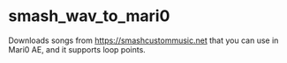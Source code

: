 # smash_wav_to_mari0
Downloads songs from https://smashcustommusic.net that you can use in Mari0 AE, and it supports loop points.
